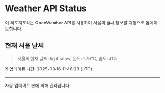 
# Weather API Status

이 리포지토리는 OpenWeather API를 사용하여 서울의 날씨 정보를 자동으로 업데이트합니다.

## 현재 서울 날씨
> 서울의 현재 날씨: light snow, 온도: 1.76°C, 습도: 41%

⏳ 업데이트 시간: 2025-03-16 11:46:23 (UTC)

---
자동 업데이트 봇에 의해 관리됩니다.
